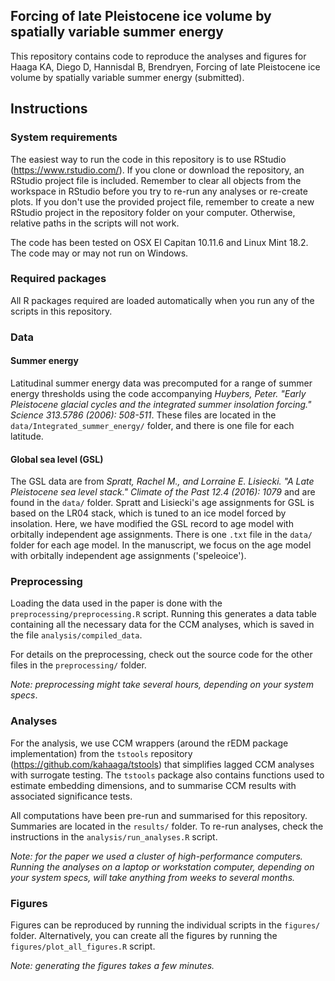 ## Forcing of late Pleistocene ice volume by spatially variable summer energy
This repository contains code to reproduce the analyses and figures for Haaga KA, Diego D, Hannisdal B, Brendryen, Forcing of late Pleistocene ice volume by spatially variable summer energy (submitted).

## Instructions 

### System requirements
The easiest way to run the code in this repository is to use RStudio (https://www.rstudio.com/). If you clone or download the repository, an RStudio project file is included. Remember to clear all objects from the workspace in RStudio before you try to re-run any analyses or re-create plots. If you don't use the provided project file, remember to create a new RStudio project in the repository folder on your computer. Otherwise, relative paths in the scripts will not work.

The code has been tested on OSX El Capitan 10.11.6 and Linux Mint 18.2. The code may or may not run on Windows.

### Required packages
All R packages required are loaded automatically when you run any of the scripts in this repository. 

### Data
#### Summer energy
Latitudinal summer energy data was precomputed for a range of summer energy thresholds using the code accompanying *Huybers, Peter. "Early Pleistocene glacial cycles and the integrated summer insolation forcing." Science 313.5786 (2006): 508-511*. These files are located in the `data/Integrated_summer_energy/` folder, and there is one file for each latitude. 

#### Global sea level (GSL)
The GSL data are from *Spratt, Rachel M., and Lorraine E. Lisiecki. "A Late Pleistocene sea level stack." Climate of the Past 12.4 (2016): 1079* and are found in the `data/` folder. Spratt and Lisiecki's age assignments for GSL is based on the LR04 stack, which is tuned to an ice model forced by insolation. Here, we have modified the GSL record to age model with orbitally independent age assignments. There is one `.txt` file in the `data/` folder for each age model. In the manuscript, we focus on the age model with orbitally independent age assignments ('speleoice'). 

### Preprocessing
Loading the data used in the paper is done with the `preprocessing/preprocessing.R` script. Running this generates a data table containing all the necessary data for the CCM analyses, which is saved in the file `analysis/compiled_data`.

For details on the preprocessing, check out the source code for the other files in the `preprocessing/` folder. 

*Note: preprocessing might take several hours, depending on your system specs*.

### Analyses
For the analysis, we use CCM wrappers (around the rEDM package implementation) from the `tstools` repository (https://github.com/kahaaga/tstools) that simplifies lagged CCM analyses with surrogate testing. The `tstools` package also contains functions used to estimate embedding dimensions, and to summarise CCM results with associated significance tests.

All computations have been pre-run and summarised for this repository. Summaries are located in the `results/` folder. To re-run analyses, check the instructions in the `analysis/run_analyses.R` script. 

*Note: for the paper we used a cluster of high-performance computers. Running the analyses on a laptop or workstation computer, depending on your system specs, will take anything from weeks to several months.*

### Figures
Figures can be reproduced by running the individual scripts in the `figures/` folder. Alternatively, you can create all the figures by running the `figures/plot_all_figures.R` script. 

*Note: generating the figures takes a few minutes.*
